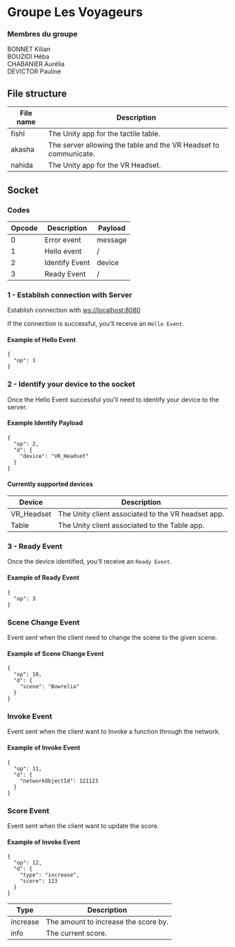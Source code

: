 # Groupe Les Voyageurs
### Membres du groupe
BONNET Kilian <br>
BOUZIDI Héba<br>
CHABANIER Aurélia<br>
DEVICTOR Pauline<br>

## File structure
| File name | Description |
| --------- | ----------- |
| fishl | The Unity app for the tactile table. |
| akasha | The server allowing the table and the VR Headset to communicate. |
| nahida | The Unity app for the VR Headset. |



## Socket
### Codes
| Opcode | Description | Payload |
| ------ | ----------- | ------- |
| 0 | Error event | message |
| 1 | Hello event | / |
| 2 | Identify Event | device |
| 3 | Ready Event | / |

### 1 - Establish connection with Server
Establish connection with [ws://localhost:8080](ws://localhost:8080)

If the connection is successful, you'll receive an `Hello Event`.

#### Example of Hello Event
```
{
  "op": 1
}
```

### 2 - Identify your device to the socket
Once the Hello Event successful you'll need to identify your device to the server.

#### Example Identify Payload
```
{
  "op": 2,
  "d": {
    "device": "VR_Headset"
  }
}
```
#### Currently supported devices
| Device | Description |
| ------ | ----------- |
| VR_Headset | The Unity client associated to the VR headset app. |
| Table | The Unity client associated to the Table app. |

### 3 - Ready Event
Once the device identified, you'll receive an `Ready Event`. 

#### Example of Ready Event
```
{
  "op": 3
}
```

### Scene Change Event
Event sent when the client need to change the scene to the given scene.

#### Example of Scene Change Event
```
{
  "op": 10,
  "d": {
    "scene": "Bowrelia"
  }
}
```

### Invoke Event
Event sent when the client want to Invoke a function through the network.

#### Example of Invoke Event
```
{
  "op": 11,
  "d": {
    "networkObjectId": 121123
  }
}
```
### Score Event
Event sent when the client want to update the score.

#### Example of Invoke Event
```
{
  "op": 12,
  "d": {
    "type": "increase",
    "score": 123
  }
}
```

| Type | Description |
| --------- | ----------- |
| increase | The amount to increase the score by. |
| info | The current score. |